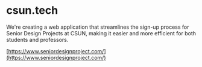 # csun.tech
We're creating a web application that streamlines the sign-up process for Senior Design Projects at CSUN, making it easier and more efficient for both students and professors.

[https://www.seniordesignproject.com/](https://www.seniordesignproject.com/)
